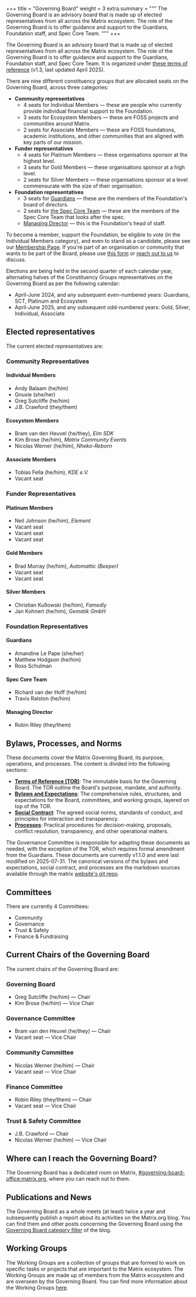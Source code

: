 +++
title = "Governing Board"
weight = 3
extra.summary = """
The Governing Board is an advisory board that is made up of elected representatives from all across the Matrix ecosystem. The role of the Governing Board is to offer guidance and support to the Guardians, Foundation staff, and Spec Core Team.
"""
+++

The Governing Board is an advisory board that is made up of elected representatives from all across the Matrix ecosystem. The role of the Governing Board is to offer guidance and support to the Guardians, Foundation staff, and Spec Core Team. It is organized under [these terms of reference](/media/2025-04-governing-board-terms-of-reference.pdf) (v1.3, last updated April 2025).

There are nine different constituency groups that are allocated seats on the Governing Board, across three categories:

* **Community representatives**
  * 4 seats for Individual Members — these are people who currently provide individual financial support to the Foundation.
  * 3 seats for Ecosystem Members — these are FOSS projects and communities around Matrix.
  * 2 seats for Associate Members — these are FOSS foundations, academic institutions, and other communities that are aligned with key parts of our mission.
* **Funder representatives**
  * 4 seats for Platinum Members — these organisations sponsor at the highest level.
  * 3 seats for Gold Members — these organisations sponsor at a high level.
  * 2 seats for Silver Members — these organisations sponsor at a level commensurate with the size of their organisation.
* **Foundation representatives**
  * 3 seats for [Guardians](/foundation/about#the-guardians) — these are the members of the Foundation's board of directors.
  * 2 seats for [the Spec Core Team](/foundation/about#the-spec-core-team) — these are the members of the Spec Core Team that looks after the spec.
  * [Managing Director](/foundation/about#managing-director) — this is the Foundation's head of staff.

To become a member, support the Foundation, be eligible to vote (in the Individual Members category), and even to stand as a candidate, please see our [Membership Page](/membership).
If you're part of an organisation or community that wants to be part of the Board, please use [this form](https://cryptpad.fr/form/#/2/form/view/j1+wOJVZWyrDKvGP-G1r-zEOI3a52j5Y22brxhrdcmM/) or [reach out to us](/contact) to discuss.

Elections are being held in the second quarter of each calendar year, alternating halves of the Constituency Groups representatives on the Governing Board as per the following calendar:

* April-June 2024, and any subsequent even-numbered years: Guardians, SCT, Platinum and Ecosystem
* April-June 2025, and any subsequent odd-numbered years: Gold, Silver, Individual, Associate

## Elected representatives

The current elected representatives are:

<div class="responsive-grid">
<div class="category-group">

### Community Representatives

<div class="group-content">
<div>

#### Individual Members

* Andy Balaam (he/him)
* Gnuxie (she/her)
* Greg Sutcliffe (he/him)
* J.B. Crawford (they/them)

</div>
<div>

#### Ecosystem Members

* Bram van den Heuvel (he/they), *Elm SDK*
* Kim Brose (he/him), *Matrix Community Events*
* Nicolas Werner (he/him), *Nheko-Reborn*

</div>
<div>

#### Associate Members

* Tobias Fella (he/him), *KDE e.V.*
* Vacant seat

</div>
</div>
</div>

<div class="category-group">

### Funder Representatives

<div class="group-content">
<div>

#### Platinum Members

* Neil Johnson (he/him), *Element*
* Vacant seat
* Vacant seat
* Vacant seat

</div>
<div>

#### Gold Members

* Brad Murray (he/him), *Automattic (Beeper)*
* Vacant seat
* Vacant seat

</div>
<div>

#### Silver Members

* Christian Kußowski (he/him), *Famedly*
* Jan Kohnert (he/him), *Gematik GmbH*

</div>
</div>
</div>

<div class="category-group">

### Foundation Representatives

<div class="group-content">
<div>

#### Guardians

* Amandine Le Pape (she/her)
* Matthew Hodgson (he/him)
* Ross Schulman

</div>
<div>

#### Spec Core Team

* Richard van der Hoff (he/him)
* Travis Ralston (he/him)

</div>
<div>

#### Managing Director

* Robin Riley (they/them)

</div>
</div>
</div>

</div>

## Bylaws, Processes, and Norms

These documents cover the Matrix Governing Board, its purpose, operations, and
processes. The content is divided into the following sections:

- [**Terms of Reference (TOR)**](/media/2025-04-governing-board-terms-of-reference.pdf):
  The immutable basis for the Governing Board. The TOR outline the Board's
  purpose, mandate, and authority.
- [**Bylaws and Expectations**](./bylaws/02-bylaws): The comprehensive rules,
  structures, and expectations for the Board, committees, and working groups,
  layered on top of the TOR.
- [**Social Contract**](./bylaws/03-social-contract): The agreed social norms,
  standards of conduct, and principles for interaction and transparency.
- [**Processes**](./bylaws/04-processes): Practical procedures for
  decision-making, proposals, conflict resolution, transparency, and other
  operational matters.

The Governance Committee is responsible for adapting these documents as needed,
with the exception of the TOR, which requires formal amendment from the
Guardians. These documents are currently v1.1.0 and were last modified on
2025-07-31. The canonical versions of the bylaws and expectations, social contract,
and processes are the markdown sources available through the matrix
[website's git repo](https://github.com/matrix-org/matrix.org/tree/main/content/foundation/governing-board/bylaws).

## Committees

There are currently 4 Committees:

* Community
* Governance
* Trust & Safety
* Finance & Fundraising

## Current Chairs of the Governing Board

The current chairs of the Governing Board are:

<div class="responsive-grid chairs-section">
<div>

### Governing Board

* Greg Sutcliffe (he/him) — Chair
* Kim Brose (he/him) — Vice Chair

</div>
<div>

### Governance Committee

* Bram van den Heuvel (he/they) — Chair
* Vacant seat — Vice Chair

</div>
<div>

### Community Committee

* Nicolas Werner (he/him) — Chair
* Vacant seat — Vice Chair

</div>
<div>

### Finance Committee

* Robin Riley (they/them) — Chair
* Vacant seat — Vice Chair

</div>
<div>

### Trust & Safety Committee

* J.B. Crawford — Chair
* Nicolas Werner (he/him) — Vice Chair

</div>

</div>

## Where can I reach the Governing Board?

The Governing Board has a dedicated room on Matrix, [#governing-board-office:matrix.org](https://matrix.to/#/#governing-board-office:matrix.org), where you can reach out to them.

## Publications and News

The Governing Board as a whole meets (at least) twice a year and subsequently publish a report about its activities on the Matrix.org blog. You can find them and other posts concerning the Governing Board using the [Governing Board category filter](https://matrix.org/category/governing-board/) of the blog.

## Working Groups

The Working Groups are a collection of groups that are formed to work on specific tasks or projects that are important to the Matrix ecosystem. The Working Groups are made up of members from the Matrix ecosystem and are overseen by the Governing Board. You can find more information about the Working Groups [here](/foundation/working-groups).

